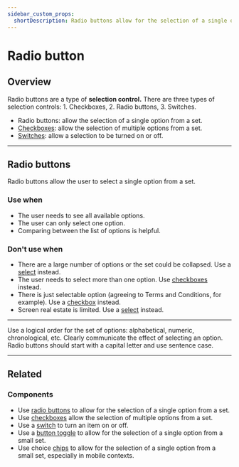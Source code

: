```yaml
---
sidebar_custom_props:
  shortDescription: Radio buttons allow for the selection of a single option from a set.
---
```


# Radio button

<ComponentVisual
  figmaUrl=""
  storybookUrl="https://forge.tylerdev.io/main/?path=/story/components-radio-button--default" />

## Overview 

Radio buttons are a type of **selection control.** There are three types of selection controls: 1. Checkboxes, 2. Radio buttons, 3. Switches.

- Radio buttons: allow the selection of a single option from a set.
- [Checkboxes](/components/controls/checkbox): allow the selection of multiple options from a set.
- [Switches](/components/controls/switch): allow a selection to be turned on or off.

---

## Radio buttons

Radio buttons allow the user to select a single option from a set.

### Use when

- The user needs to see all available options. 
- The user can only select one option. 
- Comparing between the list of options is helpful. 

### Don't use when

- There are a large number of options or the set could be collapsed. Use a [select](/components/fields/select) instead.
- The user needs to select more than one option. Use [checkboxes](/components/controls/checkbox) instead.
- There is just selectable option (agreeing to Terms and Conditions, for example). Use a [checkbox](/components/controls/checkbox) instead.
- Screen real estate is limited. Use a [select](/components/fields/select) instead.

---

<DoDontGrid>
  <DoDontTextSection>
    <DoDontText type="do">Use a logical order for the set of options: alphabetical, numeric, chronological, etc.</DoDontText>
    <DoDontText type="do">Clearly communicate the effect of selecting an option.</DoDontText>
    <DoDontText type="do">Radio buttons should start with a capital letter and use sentence case.</DoDontText>
  </DoDontTextSection>
</DoDontGrid>

---

## Related

### Components

- Use [radio buttons](/components/controls/radio-button) to allow for the selection of a single option from a set.
- Use [checkboxes](/components/controls/checkbox) allow the selection of multiple options from a set.
- Use a [switch](/components/controls/switch) to turn an item on or off. 
- Use a [button toggle](/components/controls/button-toggle) to allow for the selection of a single option from a small set. 
- Use choice [chips](/components/utilities/chips) to allow for the selection of a single option from a small set, especially in mobile contexts. 


